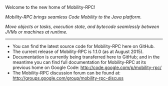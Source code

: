 Welcome to the new home of Mobility-RPC!

*Mobility-RPC brings seamless Code Mobility to the Java platform.*

*Move objects or tasks, execution state, and bytecode seamlessly between JVMs or machines at runtime.*

---
* You can find the latest source code for Mobility-RPC here on GitHub.
* The current release of Mobility-RPC is 1.1.0 (as at August 2015).
* Documentation is currently being transferred here to GitHub; and in the meantime you can find full documentation for Mobility-RPC at its previous home on Google Code: http://code.google.com/p/mobility-rpc/
* The Mobility-RPC discussion forum can be found at: http://groups.google.com/group/mobility-rpc-discuss
